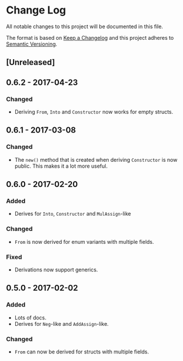 # Change Log

All notable changes to this project will be documented in this file.

The format is based on [Keep a Changelog](http://keepachangelog.com/)
and this project adheres to [Semantic Versioning](http://semver.org/).

## [Unreleased]

## 0.6.2 - 2017-04-23

### Changed
- Deriving `From`, `Into` and `Constructor` now works for empty structs.


## 0.6.1 - 2017-03-08

### Changed
- The `new()` method that is created when deriving `Constructor` is now public.
  This makes it a lot more useful.


## 0.6.0 - 2017-02-20

### Added

- Derives for `Into`, `Constructor` and `MulAssign`-like

### Changed

- `From` is now derived for enum variants with multiple fields.

### Fixed

- Derivations now support generics.


## 0.5.0 - 2017-02-02

### Added

- Lots of docs.
- Derives for `Neg`-like and `AddAssign`-like.

### Changed
- `From` can now be derived for structs with multiple fields.

